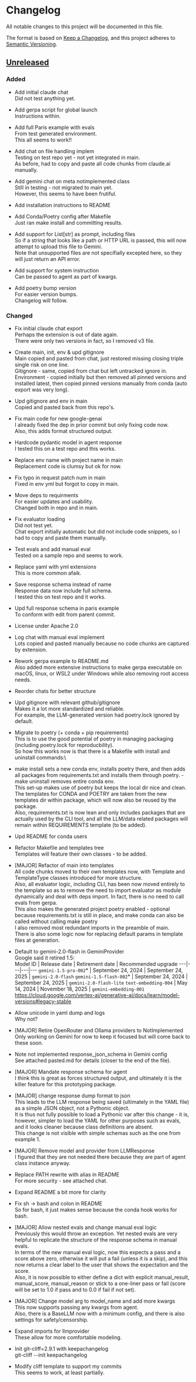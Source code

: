 # Changelog

All notable changes to this project will be documented in this file.

The format is based on [Keep a Changelog](https://keepachangelog.com/en/1.0.0/),
and this project adheres to [Semantic Versioning](https://semver.org/spec/v2.0.0.html).

## [Unreleased]

### Added

- Add initial claude chat\
Did not test anything yet.

- Add gerpa script for global launch\
Instructions within.

- Add full Paris example with evals\
From test generated environment.\
This all seems to work!!

- Add chat on file handling implem\
Testing on test repo yet - not yet integrated in main.\
As before, had to copy and paste all code chunks from claude.ai manually.

- Add gemini chat on meta notimplemented class\
Still in testing - not migrated to main yet.\
However, this seems to have been frutiful.

- Add installation instructions to README

- Add Conda/Poetry config after Makefile\
Just ran make install and committing results.

- Add support for List[str] as prompt, including files\
So if a string that looks like a path or HTTP URL is passed, this will now attempt to upload this file to Gemini.\
Note that unsupported files are not specifially excepted here, so they will just return an API error.

- Add support for system instruction\
Can be passed to agent as part of kwargs.

- Add poetry bump version\
For easier version bumps.\
Changelog will follow.


### Changed

- Fix initial claude chat export\
Perhaps the extension is out of date again.\
There were only two versions in fact, so I removed v3 file.

- Create main, init, env & upd gitignore\
Main copied and pasted from chat, just restored missing closing triple single risk on one line.\
Gitignore - same, copied from chat but left untracked ignore in.\
Environment - copied initially but then removed all pinned versions and installed latest, then copied pinned versions manually from conda (auto export was very long).

- Upd gitignore and env in main\
Copied and pasted back from this repo's.

- Fix main code for new google-genai\
I already fixed the dep in prior commit but only fixing code now.\
Also, this adds format structured output.

- Hardcode pydantic model in agent response\
I tested this on a test repo and this works.

- Replace env name with project name in main\
Replacement code is clumsy but ok for now.

- Fix typo in request patch num in main\
Fixed in env yml but forgot to copy in main.

- Move deps to requirments\
For easier updates and usability.\
Changed both in repo and in main.

- Fix evaluator loading\
Did not test yet.\
Chat export initially automatic but did not include code snippets, so I had to copy and paste them manually.

- Test evals and add manual eval\
Tested on a sample repo and seems to work.

- Replace yaml with yml extensions\
This is more common afaik.

- Save response schema instead of name\
Response data now include full schema.\
I tested this on test repo and it works.

- Upd full response schema in paris example\
To conform with edit from parent commit.

- License under Apache 2.0

- Log chat with manual eval implement\
Lots copied and pasted manually because no code chunks are captured by extension.

- Rework gerpa example to README.md\
Also added more extensive instructions to make gerpa executable on macOS, linux, or WSL2 under Windows while also removing root access needs.

- Reorder chats for better structure

- Upd gitignore with relevant github/gitignore\
Makes it a lot more standardized and reliable.\
For example, the LLM-generated version had poetry.lock ignored by default.

- Migrate to poetry (+ conda + pip requirements)\
This is to use the good potential of poetry in managing packaging (including poetry.lock for reproducbility).\
So how this works now is that there is a Makefile with install and uninstall commands:\
- make install sets a new conda env, installs poetry there, and then adds all packages from requirements.txt and installs them through poetry. - make uninstall removes entire conda env.\
This set-up makes use of poetry but keeps the local dir nice and clean.\
The templates for CONDA and POETRY are taken from the new templates dir within package, which will now also be reused by the package.\
Also, requirements.txt is now lean and only includes packages that are actually used by the CLI tool, and all the LLM/data related packages will remain within REQUIREMENTS template (to be added).

- Upd README for conda users

- Refactor Makefile and templates tree\
Templates will feature their own classes - to be added.

- [MAJOR] Refactor of main into templates\
All code chunks moved to their own templates now, with Template and TemplateType classes introduced for more structure.\
Also, all evaluator logic, including CLI, has been now moved entirely to the template so as to remove the need to import evaluator as module dynamically and deal with deps import. In fact, there is no need to call evals from gerpa.\
This also makes the generated project poetry enabled - optional because requirements.txt is still in place, and make conda can also be called without calling make poetry\
I also removed most redundant imports in the preamble of main.\
There is also some logic now for replacing default params in template files at generation.

- Default to gemini-2.0-flash in GeminiProvider\
Google said it retired 1.5:\
Model ID | Release date | Retirement date | Recommended upgrade ---|---|---|--- `gemini-1.5-pro-002`* | September 24, 2024 | September 24, 2025 | `gemini-2.0-flash` `gemini-1.5-flash-002`* | September 24, 2024 | September 24, 2025 | `gemini-2.0-flash-lite` `text-embedding-004` | May 14, 2024 | November 18, 2025 | `gemini-embedding-001`\
https://cloud.google.com/vertex-ai/generative-ai/docs/learn/model-versions#legacy-stable

- Allow unicode in yaml dump and logs\
Why not?

- [MAJOR] Retire OpenRouter and Ollama providers to NotImplemented\
Only working on Gemini for now to keep it focused but will come back to these soon.

- Note not implemented response_json_schema in Gemini config\
See attached pasted.md for details (closer to the end of the file).

- [MAJOR] Mandate response schema for agent\
I think this is great as forces structured output, and ultimately it is the killer feature for this prototyping package.

- [MAJOR] change response dump format to json\
This leads to the LLM response being saved (ultimately in the YAML file) as a simple JSON object, not a Pythonic object.\
It is thus not fully possible to load a Pythonic var after this change - it is, however, simpler to load the YAML for other purposes such as evals, and it looks cleaner because class definitions are absent.\
This change is not visible with simple schemas such as the one from example 1.

- [MAJOR] Remove model and provider from LLMResponse\
I figured that they are not needed there because they are part of agent class instance anyway.

- Replace PATH rewrite with alias in README\
For more security - see attached chat.

- Expand README a bit more for clarity

- Fix sh -> bash and colon in README\
So for bash, it just makes sense because the conda hook works for bash.

- [MAJOR] Allow nested evals and change manual eval logic\
Previously this would throw an exception. Yet nested evals are very helpful to replicate the structure of the response schema in manual evals.\
In terms of the new manual eval logic, now this expects a pass and a score above zero, otherwise it will put a fail (unless it is a skip), and this now returns a clear label to the user that shows the expectation and the score.\
Also, it is now possible to either define a dict with explicit manual_result, manual_score, manual_reason or stick to a one-liner pass or fail (score will be set to 1.0 if pass and to 0.0 if fail if not set).

- [MAJOR] Change model arg to model_name and add more kwargs\
This now supports passing any kwargs from agent.\
Also, there is a BaseLLM now with a minimum config, and there is also settings for safety/censorship.

- Expand imports for llmprovider\
These allow for more comfortable modeling.

- Init git-cliff=2.9.1 with keepachangelog\
git-cliff --init keepachangelog

- Modify cliff template to support my commits\
This seems to work, at least partially.


[unreleased]: https://github.com/pvzhelnov/gerpa/commits/main 

<!-- generated by git-cliff -->
